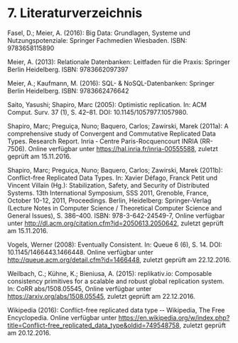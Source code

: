 # 7. Literaturverzeichnis
Fasel, D.; Meier, A. (2016): Big Data: Grundlagen, Systeme und Nutzungspotenziale: Springer Fachmedien Wiesbaden. ISBN: 9783658115890

Meier, A. (2013): Relationale Datenbanken: Leitfaden für die Praxis: Springer Berlin Heidelberg. ISBN: 9783662097397

Meier, A.; Kaufmann, M. (2016): SQL- & NoSQL-Datenbanken: Springer Berlin Heidelberg. ISBN: 9783662476642

Saito, Yasushi; Shapiro, Marc (2005): Optimistic replication. In: ACM Comput. Surv. 37 (1), S. 42–81. DOI: 10.1145/1057977.1057980.

Shapiro, Marc; Preguiça, Nuno; Baquero, Carlos; Zawirski, Marek (2011a): A comprehensive study of Convergent and Commutative Replicated Data Types. Research Report. Inria ‐ Centre Paris-Rocquencourt INRIA (RR-7506). Online verfügbar unter https://hal.inria.fr/inria-00555588, zuletzt geprüft am 15.11.2016.

Shapiro, Marc; Preguiça, Nuno; Baquero, Carlos; Zawirski, Marek (2011b): Conflict-free Replicated Data Types. In: Xavier Défago, Franck Petit und Vincent Villain (Hg.): Stabilization, Safety, and Security of Distributed Systems. 13th International Symposium, SSS 2011, Grenoble, France, October 10-12, 2011, Proceedings. Berlin, Heidelberg: Springer-Verlag (Lecture Notes in Computer Science / Theoretical Computer Science and General Issues), S. 386–400. ISBN: 978-3-642-24549-7, Online verfügbar unter http://dl.acm.org/citation.cfm?id=2050613.2050642, zuletzt geprüft am 15.11.2016.

Vogels, Werner (2008): Eventually Consistent. In: Queue 6 (6), S. 14. DOI: 10.1145/1466443.1466448. Online verfügbar unter http://queue.acm.org/detail.cfm?id=1466448, zuletzt geprüft am 22.12.2016.

Weilbach, C.; Kühne, K.; Bieniusa, A. (2015): replikativ.io: Composable consistency primitives for a scalable and robust global replication system. In: CoRR abs/1508.05545, Online verfügbar unter https://arxiv.org/abs/1508.05545, zuletzt geprüft am 22.12.2016.

Wikipedia (2016): Conflict-free replicated data type ‐- Wikipedia, The Free Encyclopedia. Online verfügbar unter https://en.wikipedia.org/w/index.php?title=Conflict-free_replicated_data_type&oldid=749548758, zuletzt geprüft am 20.12.2016.
